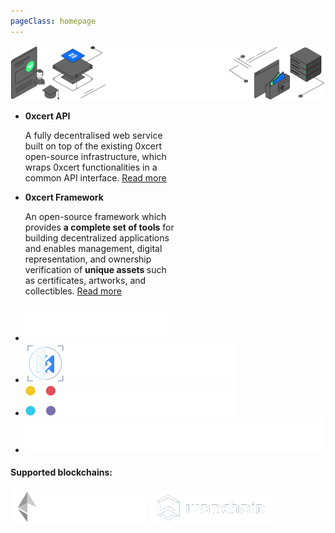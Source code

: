 ```yaml
---
pageClass: homepage
---
```


![0xcert](/hero-image.svg)

<ul class="features">
  <li style="width: 50%">
    <strong>0xcert API</strong>
    <p>
      A fully decentralised web service built on top of the existing 0xcert open-source infrastructure, which wraps 0xcert functionalities in a common API interface.
      <a href="/api/core.html" class="button">Read more</a>
    </p>
  </li>
  <li style="width: 50%">
    <strong>0xcert Framework</strong>
    <p>
      An open-source framework which provides <strong>a complete set of tools</strong> for building decentralized applications and enables management, digital representation, and ownership verification of <strong>unique assets </strong> such as certificates, artworks, and collectibles.
      <a href="/guide/introduction.html" class="button">Read more</a>
    </p>
  </li>
</ul>

<ul class="products">
  <li>
    <a href="https://0xcert.org" target="_blank">
      <img src="/logo_0xcert.svg"/>
    </a>
  </li>
  <li>
    <a href="https://erc721validator.org" target="_blank">
      <img src="/logo_validator.svg"/>
    </a>
  </li>
  <li>
    <a href="https://swapmarket.com" target="_blank">
      <img src="/logo_swapmarket.svg"/>
    </a>
  </li>
  <li>
    <a href="https://nonfungiblealliance.org" target="_blank">
      <img src="/logo_alliance.svg"/>
    </a>
  </li>
</ul>

<div class="blockchains">
  <h4>Supported blockchains:</h4>  
  <img src="/ethereum.png"/>
  <img src="/wanchain.png"/>
</div>
